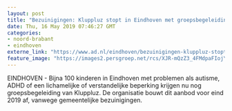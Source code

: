 ```yaml
---
layout: post
title: "Bezuinigingen: Kluppluz stopt in Eindhoven met groepsbegeleiding aan kinderen"
date: Thu, 16 May 2019 07:46:27 GMT
categories: 
- noord-brabant 
- eindhoven 
externe_link: "https://www.ad.nl/eindhoven/bezuinigingen-kluppluz-stopt-in-eindhoven-met-groepsbegeleiding-aan-kinderen~aadbe5ca/"
feature_image: "https://images2.persgroep.net/rcs/XJR-mQzZ3_4FMdpaFIojYqMg9OE/diocontent/119986654/_fitwidth/400/?appId=21791a8992982cd8da851550a453bd7f&quality=0.7"
---
```


EINDHOVEN - Bijna 100 kinderen in Eindhoven met problemen als autisme, ADHD of een lichamelijke of verstandelijke beperking krijgen nu nog groepsbegeleiding van Kluppluz. De organisatie bouwt dit aanbod voor eind 2019 af, vanwege gemeentelijke bezuinigingen.
